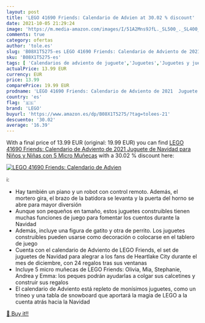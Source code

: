 ```yaml
---
layout: post
title: 'LEGO 41690 Friends: Calendario de Advien at 30.02 % discount'
date: 2021-10-05 21:29:24
image: 'https://m.media-amazon.com/images/I/51A2Mns9JfL._SL500_._SL400_.jpg'
comments: true
category: ofertas
author: 'tole.es'
slug: 'B08X1T5275-es LEGO 41690 Friends: Calendario de Adviento de 2021 Juguete...'
sku: 'B08X1T5275-es'
tags: [ 'Calendarios de adviento de juguete','Juguetes','Juguetes y juegos','lego', ]
actualPrice: 13.99 EUR
currency: EUR
price: 13.99
comparePrice: 19.99 EUR
prodname: 'LEGO 41690 Friends: Calendario de Adviento de 2021  Juguete de Navidad para Niños y Niñas con 5 Micro Muñecas'
country: 'es'
flag: '🇪🇸'
brand: 'LEGO'
buyurl: 'https://www.amazon.es/dp/B08X1T5275/?tag=tolees-21'
descuento: '30.02'
average: '16.39'
---
```


With a final price of 13.99 EUR (original: 19.99 EUR) you can find [LEGO 41690 Friends: Calendario de Adviento de 2021  Juguete de Navidad para Niños y Niñas con 5 Micro Muñecas](https://www.amazon.es/dp/B08X1T5275/?tag=tolees-21) with a  30.02 % discount here:

[![LEGO 41690 Friends: Calendario de Advien](https://m.media-amazon.com/images/I/51A2Mns9JfL._SL500_._SL400_.jpg)](https://www.amazon.es/dp/B08X1T5275/?tag=tolees-21)

ℹ️:

- Hay también un piano y un robot con control remoto. Además, el mortero gira, el brazo de la batidora se levanta y la puerta del horno se abre para mayor diversión
- Aunque son pequeños en tamaño, estos juguetes construibles tienen muchas funciones de juego para fomentar los cuentos durante la Navidad
- Además, incluye una figura de gatito y otra de perrito. Los juguetes construibles pueden usarse como decoración o colocarse en el tablero de juego
- Cuenta con el calendario de Adviento de LEGO Friends, el set de juguetes de Navidad para alegrar a los fans de Heartlake City durante el mes de diciembre, con 24 regalos tras sus ventanas
- Incluye 5 micro muñecas de LEGO Friends: Olivia, Mia, Stephanie, Andrea y Emma: los peques podrán ayudarlas a colgar sus calcetines y construir sus regalos
- El calendario de Adviento está repleto de monísimos juguetes, como un trineo y una tabla de snowboard que aportará la magia de LEGO a la cuenta atrás hacia la Navidad

[🛒 Buy it!!](https://www.amazon.es/dp/B08X1T5275/?tag=tolees-21)
